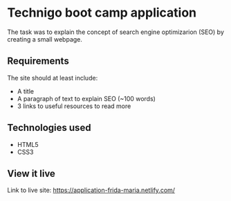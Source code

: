 # Technigo boot camp application

The task was to explain the concept of search engine optimizarion (SEO) by creating a small webpage.

## Requirements

The site should at least include:
* A title
* A paragraph of text to explain SEO (~100 words)
* 3 links to useful resources to read more

## Technologies used

* HTML5
* CSS3

## View it live

Link to live site: https://application-frida-maria.netlify.com/
